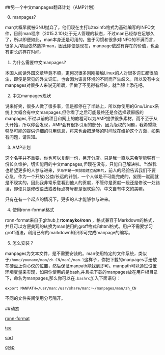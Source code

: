 ##另一个中文manpages翻译计划（AMP计划）

0. manpages?

man大概早就被GNU抛弃了，他们现在主打以texinfo格式为基础编写的INFO文件，目前man程序（2015.2.10)处于无人管理的状态，不过man已经存在足够久了，所以即便如此，man本身还是可用的，鉴于习惯和很多对INFO的不满而言，很多人/项目依然选择man，因此即便是现在，manpage依然有存在的价值，也会有更长的存在时间。

1. 为什么需要中文manpages?

本国人阅读外国文章毕竟不顺，更何况很多刚刚接触Linux的人对很多词汇都很陌生，即便是常见的外文词汇，也会因为语言环境的不同而产生歧义，所以没有中文manpages对很多人来说无所谓，但做了不见得有坏处，就当锦上添花吧。

2. 中文manpages现状

说来好笑，很多人做了很多事，但是都停在了半路上，所以你使用的Gnu/Linux系统上大概会有中文manpages,但你看了之后可能最终还是会选择读原版的manpages,不过以前的项目和网上的教程可以为AMP提供很多素材，而不至于从头开始，所以你会发现，AMP会有很多引用的部分，因为版权的问题，我希望能够尽可能的提供详细的引用信息，将来也会把足够的时间放在维护这个方面，如果有问题，请告知。

3. AMP计划

这个名字并不重要，你也可以复制一份，另开分店。只是我一直以来希望能够有一份长久维护，切实能用的中文manpages,但现在没有，只能自己解决啦。当然我也希望更多的人参与进来，`罗马不是一天就能建立起来的`，前人的经验告诉我们不要心急，作为一个开放/公益/长远的计划，一个人做是不可能完成的，妄图一蹴而就是不现实的，因此我非常乐意看到他人的贡献，不管你是贡献一段还是修改一处错误，即便只是修改语法或者标点符号都是很欢迎的，中文自有中文的美嘛。

只有在有一个起点的情况下，更多的人才能够参与进来。

4. 使用ronn-format格式

ronn-format来自于github上**rtomayko/ronn** ，格式兼容于Markdown的格式，并且可以方便美观的转换为man使用的groff格式和html格式。用户不需要学习groff语法，利用已有的markdown知识即可完成manpage的编写。

5. 怎么安装？

manpages为文本文件，是不需要安装的。man使用特定的文件系统，类似于`/home/youname/man/zh_CN/man1/man.1`这样子，你把下载的manpages手册放在硬盘上你心仪的位置，然后保证manpath能找到即可。manpath可以通过设置环境变量来实现，如果你使用的是bash,并且把下载的manpages放在用户根目录下，命名为manpages,那么你可以在`.bashrc`加入下面语句：

	export MANPATH=/usr/man:/usr/share/man:～/manpages/man/zh_CN

不同的文件夹间使用分号隔开。

##动态

[ronn-format](./ronn-format.7.html)

[tee](./tee.1P.html)

[sort](./sort.1.html)

[grep](./grep.1.html)
